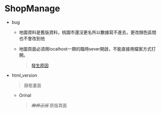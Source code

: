 # ShopManage

- bug

	- 地圖資料是舊版資料，桃園市還沒更名所以數據寫不進去，更改顏色區間也不會改到他

	- 地圖頁面必須用localhost一類的臨時sever開啟，不能直接用檔案方式打開。

		> [發生原因](<https://developer.mozilla.org/zh-TW/docs/Web/HTTP/CORS>)

- html_version

  > 靜態畫面

  - Orinal

    > ~~*無修正版*~~ 原版頁面  